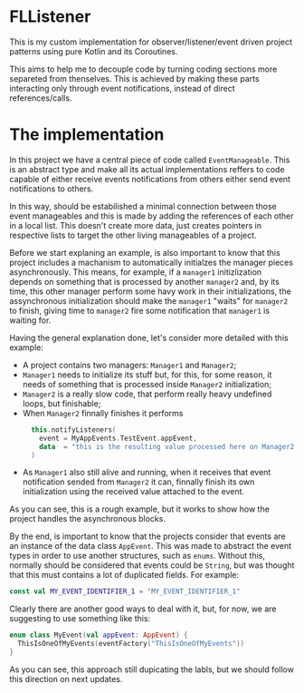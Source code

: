# FLListener

This is my custom implementation for observer/listener/event driven project patterns using pure Kotlin and its Coroutines.

This aims to help me to decouple code by turning coding sections more separeted from thenselves. This is achieved by making these parts interacting only through event notifications, instead of direct references/calls.

# The implementation

In this project we have a central piece of code called `EventManageable`. This is an abstract type and make all its actual implementations reffers to code capable of either receive events notifications from others either send event notifications to others.

In this way, should be estabilished a minimal connection between those event manageables and this is made by adding the references of each other in a local list. This doesn't create more data, just creates pointers in respective lists to target the other living manageables of a project.

Before we start explaning an example, is also important to know that this project includes a machanism to automatically initialzes the manager pieces asynchronously. This means, for example, if a `manager1` initizlization depends on something that is processed by another `manager2` and, by its time, this other manager perform some havy work in their initializations, the assynchronous initialization should make the `manager1` "waits" for `manager2` to finish, giving time to `manager2` fire some notification that `manager1` is waiting for.

Having the general explanation done, let's consider more detailed with this example:

- A project contains two managers: `Manager1` and `Manager2`;
- `Manager1` needs to initialize its stuff but, for this, for some reason, it needs of something that is processed inside `Manager2` initialization;
- `Manager2` is a really slow code, that perform really heavy undefined loops, but finishable;
- When `Manager2` finnally finishes it performs
  ```kotlin
    this.notifyListeners(
      event = MyAppEvents.TestEvent.appEvent,
      data  = "this is the resulting value processed here on Manager2."
    )
    ```
- As `Manager1` also still alive and running, when it receives that event notification sended from `Manager2` it can, finnally finish its own initialization using the received value attached to the event.

As you can see, this is a rough example, but it works to show how the project handles the asynchronous blocks.

By the end, is important to know that the projects consider that events are an instance of the data class `AppEvent`. This was made to abstract the event types in order to use another structures, such as `enums`. Without this, normally should be considered that events could be `String`, but was thought that this must contains a lot of duplicated fields. For example:

```kotlin
const val MY_EVENT_IDENTIFIER_1 = "MY_EVENT_IDENTIFIER_1"
```

Clearly there are another good ways to deal with it, but, for now, we are suggesting to use something like this:

```kotlin
enum class MyEvent(val appEvent: AppEvent) {
  ThisIsOneOfMyEvents(eventFactory("ThisIsOneOfMyEvents"))
}
```

As you can see, this approach still dupicating the labls, but we should follow this direction on next updates.
